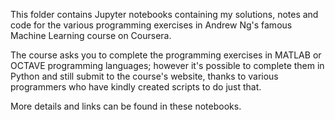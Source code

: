 This folder contains Jupyter notebooks containing my solutions, notes and code for the various programming exercises in Andrew Ng's famous Machine Learning course on Coursera.

The course asks you to complete the programming exercises in MATLAB or OCTAVE programming languages; however it's possible to complete them in Python and still submit to the course's website, thanks to various programmers who have kindly created scripts to do just that.

More details and links can be found in these notebooks.
